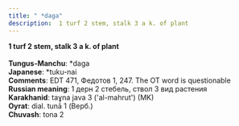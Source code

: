```yaml
---
title: " *daga"
description:  1 turf 2 stem, stalk 3 a k. of plant
---
```

<p data-pagefind-weight="0.5">
<strong> 1 turf 2 stem, stalk 3 a k. of plant</strong><br><br>
<strong>Tungus-Manchu</strong>:  *daga<br>
<strong>Japanese</strong>:  *tuku-nai<br>
<strong>Comments</strong>:  EDT 471, Федотов 1, 247. The OT word is questionable<br>
<strong>Russian meaning</strong>:  1 дерн 2 стебель, ствол 3 вид растения<br>
<strong>Karakhanid</strong>:  taɣna java 3 ('al-mahrut') (MK)<br>
<strong>Oyrat</strong>:  dial. tunā 1 (Верб.)<br>
<strong>Chuvash</strong>:  tona 2<br>

</p>

